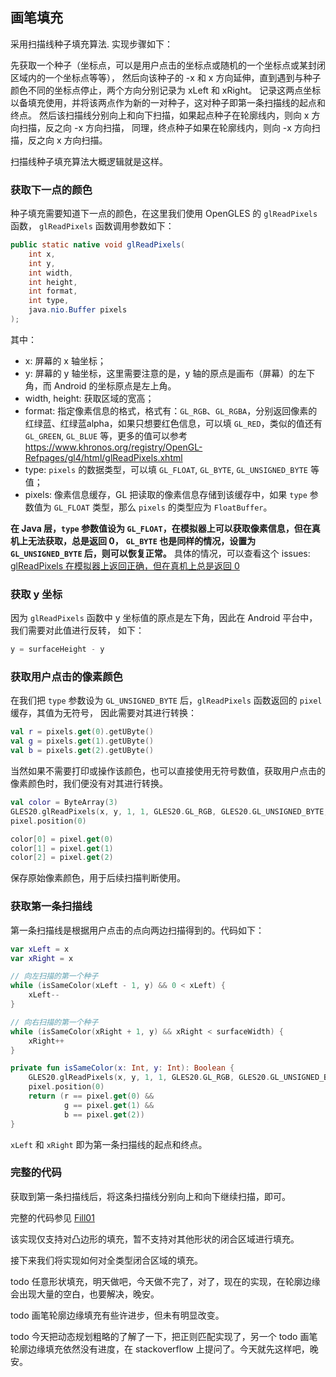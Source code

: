 ## 画笔填充

采用扫描线种子填充算法. 实现步骤如下：

先获取一个种子（坐标点，可以是用户点击的坐标点或随机的一个坐标点或某封闭区域内的一个坐标点等等），
然后向该种子的 -x 和 x 方向延伸，直到遇到与种子颜色不同的坐标点停止，两个方向分别记录为 xLeft 和 xRight。
记录这两点坐标以备填充使用，并将该两点作为新的一对种子，这对种子即第一条扫描线的起点和终点。
然后该扫描线分别向上和向下扫描，如果起点种子在轮廓线内，则向 x 方向扫描，反之向 -x 方向扫描，
同理，终点种子如果在轮廓线内，则向 -x 方向扫描，反之向 x 方向扫描。

扫描线种子填充算法大概逻辑就是这样。

### 获取下一点的颜色

种子填充需要知道下一点的颜色，在这里我们使用 OpenGLES 的 `glReadPixels` 函数，
`glReadPixels` 函数调用参数如下：

```java
public static native void glReadPixels(
    int x,
    int y,
    int width,
    int height,
    int format,
    int type,
    java.nio.Buffer pixels
);
```

其中：

- x: 屏幕的 x 轴坐标；
- y: 屏幕的 y 轴坐标，这里需要注意的是，y 轴的原点是画布（屏幕）的左下角，而 Android 的坐标原点是左上角。
- width, height: 获取区域的宽高；
- format: 指定像素信息的格式，格式有：`GL_RGB`、`GL_RGBA`，分别返回像素的红绿蓝、红绿蓝alpha，如果只想要红色信息，可以填 `GL_RED`，类似的值还有 `GL_GREEN`, `GL_BLUE` 等，更多的值可以参考 <https://www.khronos.org/registry/OpenGL-Refpages/gl4/html/glReadPixels.xhtml>
- type: `pixels` 的数据类型，可以填 `GL_FLOAT`, `GL_BYTE`, `GL_UNSIGNED_BYTE` 等值；
- pixels: 像素信息缓存，GL 把读取的像素信息存储到该缓存中，如果 `type` 参数值为 `GL_FLOAT` 类型，那么 `pixels` 的类型应为 `FloatBuffer`。

**在 Java 层，`type` 参数值设为 `GL_FLOAT`，在模拟器上可以获取像素信息，但在真机上无法获取，总是返回 0，**
**`GL_BYTE` 也是同样的情况，设置为 `GL_UNSIGNED_BYTE` 后，则可以恢复正常。**
具体的情况，可以查看这个 issues: [glReadPixels 在模拟器上返回正确，但在真机上总是返回 0](https://github.com/excing/AndroidOpenGLES20Demo/issues/3)

### 获取 y 坐标

因为 `glReadPixels` 函数中 y 坐标值的原点是左下角，因此在 Android 平台中，我们需要对此值进行反转，
如下：

```kotlin
y = surfaceHeight - y
```

### 获取用户点击的像素颜色

在我们把 `type` 参数设为 `GL_UNSIGNED_BYTE` 后，`glReadPixels` 函数返回的 `pixel` 缓存，其值为无符号，
因此需要对其进行转换：

```kotlin
val r = pixels.get(0).getUByte()
val g = pixels.get(1).getUByte()
val b = pixels.get(2).getUByte()
```

当然如果不需要打印或操作该颜色，也可以直接使用无符号数值，获取用户点击的像素颜色时，我们便没有对其进行转换。

```kotlin
val color = ByteArray(3)
GLES20.glReadPixels(x, y, 1, 1, GLES20.GL_RGB, GLES20.GL_UNSIGNED_BYTE, pixel)
pixel.position(0)

color[0] = pixel.get(0)
color[1] = pixel.get(1)
color[2] = pixel.get(2)
```

保存原始像素颜色，用于后续扫描判断使用。

### 获取第一条扫描线

第一条扫描线是根据用户点击的点向两边扫描得到的。代码如下：

```kotlin
var xLeft = x
var xRight = x

// 向左扫描的第一个种子
while (isSameColor(xLeft - 1, y) && 0 < xLeft) {
    xLeft--
}

// 向右扫描的第一个种子
while (isSameColor(xRight + 1, y) && xRight < surfaceWidth) {
    xRight++
}

private fun isSameColor(x: Int, y: Int): Boolean {
    GLES20.glReadPixels(x, y, 1, 1, GLES20.GL_RGB, GLES20.GL_UNSIGNED_BYTE, pixel)
    pixel.position(0)
    return (r == pixel.get(0) &&
            g == pixel.get(1) &&
            b == pixel.get(2))
}
```

`xLeft` 和 `xRight` 即为第一条扫描线的起点和终点。

### 完整的代码

获取到第一条扫描线后，将这条扫描线分别向上和向下继续扫描，即可。

完整的代码参见 [Fill01](https://github.com/excing/AndroidOpenGLES20Demo/blob/master/app/src/main/java/me/excq/androidopengles20demo/toy02/Fill01.kt)

该实现仅支持对凸边形的填充，暂不支持对其他形状的闭合区域进行填充。

接下来我们将实现如何对全类型闭合区域的填充。

todo 任意形状填充，明天做吧，今天做不完了，对了，现在的实现，在轮廓边缘会出现大量的空白，也要解决，晚安。

todo 画笔轮廓边缘填充有些许进步，但未有明显改变。

todo 今天把动态规划粗略的了解了一下，把正则匹配实现了，另一个 todo 画笔轮廓边缘填充依然没有进度，在 stackoverflow 上提问了。今天就先这样吧，晚安。